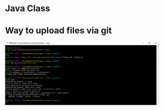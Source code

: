 # Java Class

# Way to upload files via git

<img align="center" src="https://github.com/Aditri8/java---class-/blob/master/git-usage.png" width="1080">

